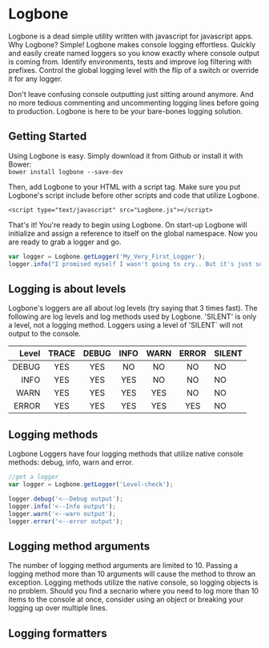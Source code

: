 # Logbone  
Logbone is a dead simple utility written with javascript for javascript apps. Why Logbone? Simple! 
Logbone makes console logging effortless. Quickly and easily create named loggers so you know exactly 
where console output is coming from. Identify environments, tests and improve log filtering with 
prefixes. Control the global logging level with the flip of a switch or override it for any logger. 

Don't leave confusing console outputting just sitting around anymore. And no more tedious commenting 
and uncommenting logging lines before going to production. Logbone is here to be your bare-bones logging
solution. 

## Getting Started  
Using Logbone is easy. Simply download it from Github or install it with Bower:  
 `bower install logbone --save-dev`  

Then, add Logbone to your HTML with a script tag. Make sure you put Logbone's script include
before other scripts and code that utilize Logbone.

`<script type="text/javascript" src="Logbone.js"></script>` 

That's it! You're ready to begin using Logbone. On start-up Logbone will initialize and assign 
a reference to itself on the global namespace. Now you are ready to grab a logger and go.  

```javascript
var logger = Logbone.getLogger('My_Very_First_Logger');
logger.info("I promised myself I wasn't going to cry.. But it's just so beautiful!");
```

## Logging is about levels  
Logbone's loggers are all about log levels (try saying that 3 times fast). The following are log levels 
and log methods used by Logbone. 'SILENT' is only a level, not a logging method. Loggers using a 
level of 'SILENT` will not output to the console. 

| Level  | TRACE  | DEBUG | INFO | WARN  | ERROR  | SILENT |    
| -----: | :----: | :---: | :--: | :---: | :----: | ------ |  
| DEBUG  | YES    | YES   | NO   | NO    | NO     | NO     |  
| INFO   | YES    | YES   | YES  | NO    | NO     | NO     |  
| WARN   | YES    | YES   | YES  | YES   | NO     | NO     |  
| ERROR  | YES    | YES   | YES  | YES   | YES    | NO     | 

## Logging methods  
Logbone Loggers have four logging methods that utilize native console methods: 
debug, info, warn and error. 

```javascript
//get a logger
var logger = Logbone.getLogger('Level-check');

logger.debug('<--Debug output');
logger.info('<--Info output');
logger.warn('<--warn output');
logger.error('<--error output');
```

## Logging method arguments  
The number of logging method arguments are limited to 10. Passing a logging method 
more than 10 arguments will cause the method to throw an exception. Logging methods
utilize the native console, so logging objects is no problem. Should you find 
a secnario where you need to log more than 10 items to the console at once, consider 
using an object or breaking your logging up over multiple lines. 

## Logging formatters  
